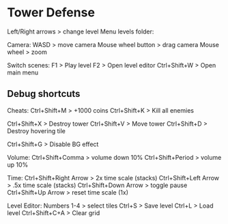 # Tower Defense

Left/Right arrows > change level
Menu levels folder: 

Camera:
WASD > move camera
Mouse wheel button > drag camera
Mouse wheel > zoom

Switch scenes:
F1 > Play level
F2 > Open level editor
Ctrl+Shift+W > Open main menu


## Debug shortcuts
Cheats:
Ctrl+Shift+M > +1000 coins
Ctrl+Shift+K > Kill all enemies

Ctrl+Shift+X > Destroy tower
Ctrl+Shift+V > Move tower
Ctrl+Shift+D > Destroy hovering tile

Ctrl+Shift+G > Disable BG effect

Volume:
Ctrl+Shift+Comma > volume down 10%
Ctrl+Shift+Period > volume up 10%

Time:
Ctrl+Shift+Right Arrow > 2x time scale (stacks)
Ctrl+Shift+Left Arrow > .5x time scale (stacks)
Ctrl+Shift+Down Arrow > toggle pause
Ctrl+Shift+Up Arrow > reset time scale (1x)

Level Editor:
Numbers 1-4 > select tiles
Ctrl+S > Save level
Ctrl+L > Load level 
Ctrl+Shift+C+A > Clear grid
